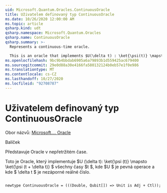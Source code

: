 ```yaml
---
uid: Microsoft.Quantum.Oracles.ContinuousOracle
title: Uživatelem definovaný typ ContinuousOracle
ms.date: 10/26/2020 12:00:00 AM
ms.topic: article
qsharp.kind: udt
qsharp.namespace: Microsoft.Quantum.Oracles
qsharp.name: ContinuousOracle
qsharp.summary: >-
  Represents a continuous-time oracle.

  This is an oracle that implements $U(\delta t) : \ket{\psi(t)} \mapsto \ket{\psi(t + \delta t)}$ for all times $t$, where $U$ is a fixed operation, and where $\delta t$ is a non-negative real number.
ms.openlocfilehash: 9bc9b4bbdab6905a6a79893b1d559425ac679400
ms.sourcegitcommit: 29e0d88a30e4166fa580132124b0eb57e1f0e986
ms.translationtype: MT
ms.contentlocale: cs-CZ
ms.lasthandoff: 10/27/2020
ms.locfileid: "92708787"
---
```

# <a name="continuousoracle-user-defined-type"></a>Uživatelem definovaný typ ContinuousOracle

Obor názvů: [Microsoft.... Oracle](xref:Microsoft.Quantum.Oracles)

Balíček [](https://nuget.org/packages/)


Představuje Oracle v nepřetržitém čase.

Toto je Oracle, který implementuje $U (\delta t): \ket{\psi (t)} \mapsto \ket{\psi (t + \delta t)} $ všechny časy $t $, kde $U $ je pevná operace a kde $ \delta t $ je nezáporné reálné číslo.

```qsharp

newtype ContinuousOracle = (((Double, Qubit[]) => Unit is Adj + Ctl));
```


